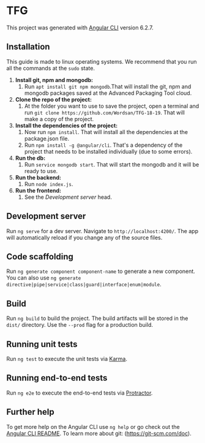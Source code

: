 # TFG

This project was generated with [Angular CLI](https://github.com/angular/angular-cli) version 6.2.7.

## Installation

This guide is made to linux operating systems. We recommend that you run all the commands at the `sudo` state. 

1. **Install git, npm and mongodb:**
    1. Run `apt install git npm mongodb`.That will install the git, npm and mongodb packages saved at the Advanced Packaging Tool cloud.  
1. **Clone the repo of the project:**
    1. At the folder you want to use to save the project, open a terminal and run `git clone https://github.com/Wordsan/TFG-18-19`. That will make a copy of the project.
1. **Install the dependencies of the project:**
    1. Now run `npm install`. That will install all the dependencies at the package.json file. 
    1. Run `npm install -g @angular/cli`. That's a dependency of the project that needs to be installed individually (due to some errors). 
1. **Run the db:**
    1. Run `service mongodb start`. That will start the mongodb and it will be ready to use. 
1. **Run the backend:**
    1. Run `node index.js`. 
1. **Run the frontend:**
    1. See the *Development server* head. 

## Development server

Run `ng serve` for a dev server. Navigate to `http://localhost:4200/`. The app will automatically reload if you change any of the source files.

## Code scaffolding

Run `ng generate component component-name` to generate a new component. You can also use `ng generate directive|pipe|service|class|guard|interface|enum|module`.

## Build

Run `ng build` to build the project. The build artifacts will be stored in the `dist/` directory. Use the `--prod` flag for a production build.

## Running unit tests

Run `ng test` to execute the unit tests via [Karma](https://karma-runner.github.io).

## Running end-to-end tests

Run `ng e2e` to execute the end-to-end tests via [Protractor](http://www.protractortest.org/).

## Further help

To get more help on the Angular CLI use `ng help` or go check out the [Angular CLI README](https://github.com/angular/angular-cli/blob/master/README.md).
To learn more about git: (https://git-scm.com/doc).
  

